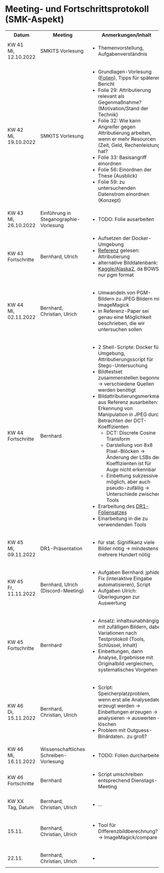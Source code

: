 # Meeting- und Fortschrittsprotokoll (SMK-Aspekt)
<table>
  <tbody>
    <tr>
      <th>Datum</th>
      <th>Meeting</th>
      <th>Anmerkungen/Inhalt</th>
      <th>Fragen</th>
    </tr>
    <tr>
      <td>KW 41<br />Mi, 12.10.2022</td>
      <td>SMKITS Vorlesung</td>
      <td>
        <ul>
          <li>Themenvorstellung, Aufgabenverständnis</li>
        </ul>
      </td>
      <td>-</td>
    </tr>
    <tr>
      <td>KW 42<br />Mi, 19.10.2022</td>
      <td>SMKITS Vorlesung</td>
      <td>
        <ul>
          <li>Grundlagen-Vorlesung (<a href="https://elearning.ovgu.de/mod/resource/view.php?id=388327">Folien</a>), Tipps für späteren Bericht</li>
          <li>Folie 29: Attributierung relevant als Gegenmaßnahme? (Motivation/Stand der Technik)</li>
          <li>Folie 32: Wie kann Angreifer gegen Attributierung arbeiten, wenn er mehr Resourcen (Zeit, Geld, Rechenleistung) hat?</li>
          <li>Folie 33: Basisangriff einordnen</li>
          <li>Folie 56: Einordnen der These (Ausblick)</li>
          <li>Folie 59: zu untersuchenden Datenstrom einordnen (Konzept)</li>
        </ul>
      </td>
      <td>-</td>
    </tr>
    <tr>
      <td>KW 43<br />Mi, 26.10.2022</td>
      <td>Einführung in Steganographie-Vorlesung</td>
      <td>
        <ul>
          <li>TODO: Folie ausarbeiten</li>
        </ul>
      </td>
      <td>-</td>
    </tr>
    <tr>
      <td>KW 43<br />Fortschritte</td>
      <td>Bernhard, Ulrich</td>
      <td>
        <ul>
          <li>Aufsetzen der Docker-Umgebung</li>
          <li><a href="www.citi.umich.edu/u/provos/papers/detecting.pdf">Referenz</a> gelesen: Attributierung</li>
          <li>alternative Bilddatenbank: <a href="https://www.kaggle.com/competitions/alaska2-image-steganalysis/data">Kaggle/Alaska2</a>, da BOWS nur pgm format</li>
        </ul>
      </td>
      <td>-</td>
    </tr>
    <tr>
      <td>KW 44<br />Mi, 02.11.2022</td>
      <td>Bernhard, Christian, Ulrich</td>
      <td>
        <ul>
          <li>Umwandeln von PGM-Bildern zu JPEG Bildern mit ImageMagick</li>
          <li>in Referenz-Paper sei genau eine Möglichkeit beschrieben, die wir untersuchen sollen</li>
        </ul>
      </td>
      <td>
        <ul>
          <li>Probleme: Referenz-Links tot, Formate falsch</li>
        </ul>
      </td>
    </tr>
    <tr>
      <td>KW 44<br />Fortschritte</td>
      <td>Bernhard</td>
      <td>
        <ul>
          <li>2 Shell-Scripte: Docker für Umgebung, Attributierungsscript für Stego-Untersuchung</li>
          <li>Bildtestset zusammenstellen begonnen &rarr; verschiedene Quellen werden benötigt</li>
          <li>Bildattributierungsmerkmale aus Referenz ausarbeiten: Erkennung von Manipulation in JPEG durch Betrachten der DCT-Koeffizienten
            <ul>
              <li>DCT: Discrete Cosine Transform</li>
              <li>Darstellung von 8x8 Pixel-Blöcken &rarr; Änderung der LSBs der Koeffizienten ist für Auge nicht erkennbar</li>
              <li>Einbettung sukzessive möglich, aber auch pseudo-zufällig &rarr; Unterschiede zwischen Tools</li>
            </ul>
          </li>
          <li>Erarbeitung des <a href="./SMKITS-Presentation DR1.pdf">DR1-Foliensatzes</a></li>
          <li>Einarbeitung in die zu verwendenden Tools</li>
        </ul>
      </td>
      <td>
        <ul>
          <li>PGM-Bildformat in BOWS2-DB?</li>
        </ul>
      </td>
    </tr>
    <tr>
      <td>KW 45<br />Mi, 09.11.2022</td>
      <td>DR1-Präsentation</td>
      <td>
        <ul>
          <li>für stat. Signifikanz viele Bilder nötig &rarr; mindestens mehrere Hundert nötig</li>
        </ul>
      </td>
      <td>-</td>
    </tr>
    <tr>
      <td>KW 45<br />Fr, 11.11.2022</td>
      <td>Bernhard, Ulrich (Discord-Meeting)</td>
      <td>
        <ul>
          <li>Aufgaben Bernhard: jphide-Fix (interaktive Eingabe automatisieren), Script</li>
          <li>Aufgaben Ulrich: Überlegungen zur Auswertung</li>
        </ul>
      </td>
      <td>-</td>
    </tr>
    <tr>
      <td>KW 45<br />Fortschritte</td>
      <td>Bernhard</td>
      <td>
        <ul>
          <li>Ansatz: inhaltsunabhängig mit zufälligen Bildern, dabei Variationen nach Testprotokoll (Tools, Schlüssel, Inhalt)</li>
          <li>Einbettungen, dann Analyse, Ergebnisse mit Originalbild vergleichen, systematisches Vorgehen</li>
        </ul>
      </td>
      <td>
        <ul>
          <li>Möglichkeit, wie man inhaltsbasierte Merkmale auslesen kann?</li>
        </ul>
      </td>
    </tr>
    <tr>
      <td>KW 46<br />Di, 15.11.2022</td>
      <td>Bernhard, Christian, Ulrich</td>
      <td>
        <ul>
          <li>Script: Speicherplatzproblem, wenn erst alle Analysedaten erzeugt werden &rarr; Einbettungen erzeugen &rarr; analysieren &rarr; auswerten &rarr; löschen</li>
          <li>Problem mit Outguess-Binärdaten.. zu groß?</li>
        </ul>
      </td>
      <td>-</td>
    </tr>
    <tr>
      <td>KW 46<br />Mi, 16.11.2022</td>
      <td>Wissenschaftliches Schreiben-Vorlesung</td>
      <td>
        <ul>
          <li>TODO: Folien durcharbeiten</li>
        </ul>
      </td>
      <td>-</td>
    </tr>
    <tr>
      <td>KW 46<br />Fortschritte</td>
      <td>Bernhard</td>
      <td>
        <ul>
          <li>Script umschreiben entsprechend Dienstags-Meeting</li>
        </ul>
      </td>
      <td>-</td>
    </tr>
    <tr>
      <td>KW XX<br />Tag, Datum</td>
      <td>Bernhard, Christian, Ulrich</td>
      <td>
        <ul>
          <li>...</li>
        </ul>
      </td>
      <td>
        <ul>
          <li>...</li>
        </ul>
      </td>
    </tr>
    <tr>
      <td>15.11.</td>
      <td>Bernhard, Christian, Ulrich</td>
      <td>
        <ul>
          <li>Tool für Differenzbildberechnung?<br />&rarr; ImageMagick/compare</li>
        </ul>
      </td>
      <td>
        <ul>
          <li>konzeptuelle Überlegungen sowie Vortests dokumentieren</li>
        </ul>
      </td>
    </tr>
    <tr>
      <td>22.11.</td>
      <td>Bernhard, Christian, Ulrich</td>
      <td>
        <ul>
          <li></li>
        </ul>
      </td>
      <td>
        <ul>
          <li></li>
        </ul>
      </td>
    </tr>
  </tbody>
</table>
